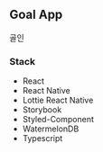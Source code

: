 ## Goal App
골인

### Stack
- React
- React Native
- Lottie React Native
- Storybook
- Styled-Component
- WatermelonDB
- Typescript
